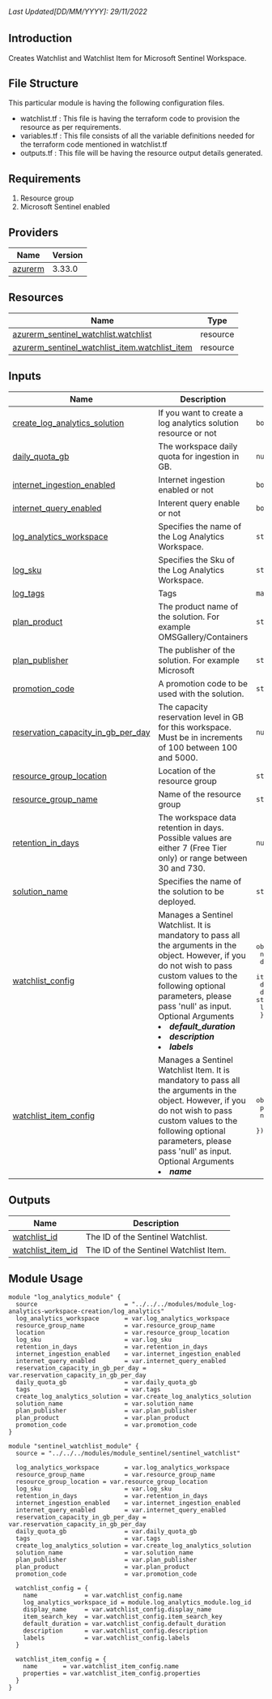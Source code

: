 <!-- BEGIN_TF_DOCS -->
###### Last Updated[DD/MM/YYYY]: 29/11/2022
## Introduction

Creates Watchlist and Watchlist Item for Microsoft Sentinel Workspace.

## File Structure 

This particular module is having the following configuration files.
- watchlist.tf : This file is having the terraform code to provision the resource as per requirements.
- variables.tf : This file consists of all the variable definitions needed for the terraform code mentioned in watchlist.tf
- outputs.tf : This file will be having the resource output details generated.

## Requirements

1. Resource group
2. Microsoft Sentinel enabled

## Providers

| Name | Version |
|------|---------|
| <a name="provider_azurerm"></a> [azurerm](#provider\_azurerm) | 3.33.0 |

## Resources

| Name | Type |
|------|------|
| [azurerm_sentinel_watchlist.watchlist](https://registry.terraform.io/providers/hashicorp/azurerm/latest/docs/resources/sentinel_watchlist) | resource |
| [azurerm_sentinel_watchlist_item.watchlist_item](https://registry.terraform.io/providers/hashicorp/azurerm/latest/docs/resources/sentinel_watchlist_item) | resource |

## Inputs

| Name | Description | Type | Default | Required |
|------|-------------|------|---------|:--------:|
| <a name="input_create_log_analytics_solution"></a> [create\_log\_analytics\_solution](#input\_create\_log\_analytics\_solution) | If you want to create a log analytics solution resource or not | `bool` | `false` | no |
| <a name="input_daily_quota_gb"></a> [daily\_quota\_gb](#input\_daily\_quota\_gb) | The workspace daily quota for ingestion in GB. | `number` | `-1` | no |
| <a name="input_internet_ingestion_enabled"></a> [internet\_ingestion\_enabled](#input\_internet\_ingestion\_enabled) | Internet ingestion enabled or not | `bool` | `true` | no |
| <a name="input_internet_query_enabled"></a> [internet\_query\_enabled](#input\_internet\_query\_enabled) | Interent query enable or not | `bool` | `true` | no |
| <a name="input_log_analytics_workspace"></a> [log\_analytics\_workspace](#input\_log\_analytics\_workspace) | Specifies the name of the Log Analytics Workspace. | `string` | n/a | yes |
| <a name="input_log_sku"></a> [log\_sku](#input\_log\_sku) | Specifies the Sku of the Log Analytics Workspace. | `string` | `"PerGB2018"` | no |
| <a name="input_log_tags"></a> [log\_tags](#input\_log\_tags) | Tags | `map(any)` | n/a | no |
| <a name="input_plan_product"></a> [plan\_product](#input\_plan\_product) | The product name of the solution. For example OMSGallery/Containers | `string` | n/a | yes |
| <a name="input_plan_publisher"></a> [plan\_publisher](#input\_plan\_publisher) | The publisher of the solution. For example Microsoft | `string` | n/a | yes |
| <a name="input_promotion_code"></a> [promotion\_code](#input\_promotion\_code) | A promotion code to be used with the solution. | `string` | n/a | yes |
| <a name="input_reservation_capacity_in_gb_per_day"></a> [reservation\_capacity\_in\_gb\_per\_day](#input\_reservation\_capacity\_in\_gb\_per\_day) | The capacity reservation level in GB for this workspace. Must be in increments of 100 between 100 and 5000. | `number` | `100` | no |
| <a name="input_resource_group_location"></a> [resource\_group\_location](#input\_resource\_group\_location) | Location of the resource group | `string` | n/a | yes |
| <a name="input_resource_group_name"></a> [resource\_group\_name](#input\_resource\_group\_name) | Name of the resource group | `string` | n/a | yes |
| <a name="input_retention_in_days"></a> [retention\_in\_days](#input\_retention\_in\_days) | The workspace data retention in days. Possible values are either 7 (Free Tier only) or range between 30 and 730. | `number` | `7` | no |
| <a name="input_solution_name"></a> [solution\_name](#input\_solution\_name) | Specifies the name of the solution to be deployed. | `string` | n/a | yes |
| <a name="input_watchlist_config"></a> [watchlist\_config](#input\_watchlist\_config) | Manages a Sentinel Watchlist. It is mandatory to pass all the arguments in the object. However, if you do not wish to pass custom values to the following optional parameters, please pass 'null' as input. <br>Optional Arguments<br> <li><b><i>default_duration</i></b></li> <li><b><i>description</i></b></li> <li><b><i>labels</i></b></li> | <pre>object({<br>    name             = string<br>    display_name     = string<br>    item_search_key  = string<br>    default_duration = string<br>    description      = string<br>    labels           = list(string)<br>  })</pre> | n/a | no |
| <a name="input_watchlist_item_config"></a> [watchlist\_item\_config](#input\_watchlist\_item\_config) | Manages a Sentinel Watchlist Item. It is mandatory to pass all the arguments in the object. However, if you do not wish to pass custom values to the following optional parameters, please pass 'null' as input. <br>Optional Arguments<br> <li><b><i>name</i></b></li> | <pre>object({<br>    properties = map(string)<br>    name       = string<br>  })</pre> | n/a | no |

## Outputs

| Name | Description |
|------|-------------|
| <a name="output_watchlist_id"></a> [watchlist\_id](#output\_watchlist\_id) | The ID of the Sentinel Watchlist. |
| <a name="output_watchlist_item_id"></a> [watchlist\_item\_id](#output\_watchlist\_item\_id) | The ID of the Sentinel Watchlist Item. |

## Module Usage

```
module "log_analytics_module" {
  source                        = "../../../modules/module_log-analytics-workspace-creation/log_analytics"
  log_analytics_workspace       = var.log_analytics_workspace  
  resource_group_name           = var.resource_group_name
  location                      = var.resource_group_location
  log_sku                       = var.log_sku
  retention_in_days             = var.retention_in_days
  internet_ingestion_enabled    = var.internet_ingestion_enabled
  internet_query_enabled        = var.internet_query_enabled
  reservation_capacity_in_gb_per_day = var.reservation_capacity_in_gb_per_day
  daily_quota_gb                = var.daily_quota_gb
  tags                          = var.tags
  create_log_analytics_solution = var.create_log_analytics_solution
  solution_name                 = var.solution_name
  plan_publisher                = var.plan_publisher
  plan_product                  = var.plan_product
  promotion_code                = var.promotion_code
}

module "sentinel_watchlist_module" {
  source = "../../../modules/module_sentinel/sentinel_watchlist"

  log_analytics_workspace       = var.log_analytics_workspace  
  resource_group_name           = var.resource_group_name
  resource_group_location = var.resource_group_location
  log_sku                       = var.log_sku
  retention_in_days             = var.retention_in_days
  internet_ingestion_enabled    = var.internet_ingestion_enabled
  internet_query_enabled        = var.internet_query_enabled
  reservation_capacity_in_gb_per_day = var.reservation_capacity_in_gb_per_day
  daily_quota_gb                = var.daily_quota_gb
  tags                          = var.tags
  create_log_analytics_solution = var.create_log_analytics_solution
  solution_name                 = var.solution_name
  plan_publisher                = var.plan_publisher
  plan_product                  = var.plan_product
  promotion_code                = var.promotion_code

  watchlist_config = {
    name             = var.watchlist_config.name
    log_analytics_workspace_id = module.log_analytics_module.log_id
    display_name     = var.watchlist_config.display_name
    item_search_key  = var.watchlist_config.item_search_key
    default_duration = var.watchlist_config.default_duration
    description      = var.watchlist_config.description
    labels           = var.watchlist_config.labels
  }

  watchlist_item_config = {
    name       = var.watchlist_item_config.name
    properties = var.watchlist_item_config.properties
  }
}
```
<!-- END_TF_DOCS -->